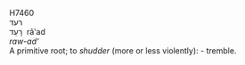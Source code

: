 <body>
  <p>H7460<br>  רעד  <br> רָעַד  ‎  râ‛ad  <br><i>raw-ad‘ </i><br>A primitive root; to <i>shudder</i> (more or less violently): - tremble.<br></p>
 </body>